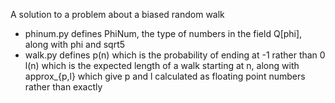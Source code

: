 A solution to a problem about a biased random walk

* phinum.py defines PhiNum, the type of numbers in the field Q[phi], along with phi and sqrt5
* walk.py defines p(n) which is the probability of ending at -1 rather than 0
  l(n) which is the expected length of a walk starting at n,
  along with approx_{p,l} which give p and l calculated as floating point numbers rather than exactly
